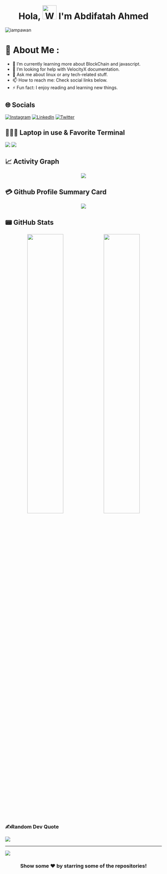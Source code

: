 <h1 align="center"> Hola, <img src="https://raw.githubusercontent.com/nixin72/nixin72/master/wave.gif" 
         alt="Waving hand animated gif"
         height="45"
         width="45" /> I'm Abdifatah Ahmed</h1>

<p align="left"> <img src="https://komarev.com/ghpvc/?ibnuahmed=iampawan&label=Views&color=blue&style=plastic&style=for-the-badge" alt="iampawan" /> </p>

# 💫 About Me :
- 🌱 I’m currently learning more about BlockChain and javascript.
- 🤔 I’m looking for help with VelocityX documentation.
- 💬 Ask me about linux or any tech-related stuff.
- 📫 How to reach me: Check social links below.
- ⚡ Fun fact: I enjoy reading and learning new things.

## 🌐 Socials
[![Instagram](https://img.shields.io/badge/Instagram-E4405F?style=for-the-badge&logo=instagram&logoColor=white)](https://www.instagram.com/abdifatah4ahmed) [![LinkedIn](https://img.shields.io/badge/LinkedIn-0077B5?style=for-the-badge&logo=linkedin&logoColor=white)](https://www.linkedin.com/in/abdifatah-ahmed-8b47a5134/)  [![Twitter](https://img.shields.io/twitter/follow/Abdifatah?logo=Twitter&style=for-the-badge)](https://twitter.com/AbdiFatah4Ahmed)


## 👨🏻‍💻 Laptop in use & Favorite Terminal
<img src="https://img.shields.io/badge/Apple-MacBook_Pro_2021-333333?style=for-the-badge&logo=apple&logoColor=white"/> <img src="https://img.shields.io/badge/iTerm2-000000?style=for-the-badge&logo=iterm2&logoColor=white"/>

## 📈 Activity Graph
<p align="center">
	<img src="https://activity-graph.herokuapp.com/graph?username=ibnuahmed&theme=minimal"/>
</p>

## 💳 Github Profile Summary Card
<p align="center">
  <img src="https://github-profile-summary-cards.vercel.app/api/cards/profile-details?username=ibnuahmed&theme=vue"/>
</p>

## 📟 GitHub Stats
<p align="center">
	<img width="48%" src="https://github-readme-stats.vercel.app/api?username=ibnuahmed&show_icons=true&theme=vue" />
	<img width="48%" src="https://github-readme-streak-stats.herokuapp.com/?user=ibnuahmed&theme=vue" />
</p>

### ✍️Random Dev Quote
![](https://quotes-github-readme.vercel.app/api?type=horizontal&theme=vue)

---
[![](https://visitcount.itsvg.in/api?id=ibnuahmed&icon=0&color=1)](https://visitcount.itsvg.in)

   

<div align="center">

### Show some ❤️ by starring some of the repositories!

</div>
